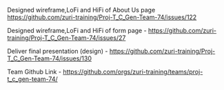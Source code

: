 Designed wireframe,LoFi and HiFi of About Us page	https://github.com/zuri-training/Proj-T_C_Gen-Team-74/issues/122

Designed wireframe,LoFi and HiFi of form page -	https://github.com/zuri-training/Proj-T_C_Gen-Team-74/issues/27

Deliver final presentation (design)	- https://github.com/zuri-training/Proj-T_C_Gen-Team-74/issues/130




Team Github Link - https://github.com/orgs/zuri-training/teams/proj-t_c_gen-team-74/
